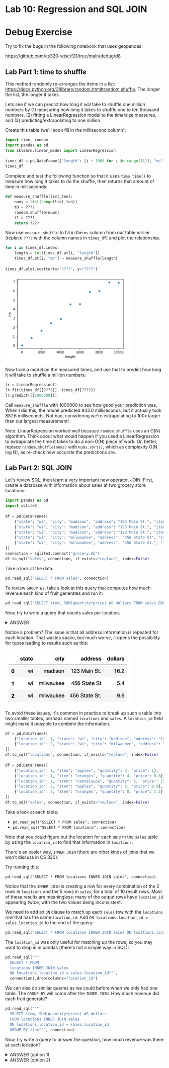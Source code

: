 # Lab 10: Regression and SQL JOIN

# Debug Exercise

Try to fix the bugs in the following notebook that uses geopandas:

https://github.com/cs320-wisc/f21/tree/main/debug/d8

## Lab Part 1: time to shuffle

This method randomly re-arranges the items in a list:
https://docs.python.org/3/library/random.html#random.shuffle.  The
longer the list, the longer it takes.

Lets see if we can predict how long it will take to shuffle one
million numbers by (1) measuring how long it takes to shuffle one to
ten thousand numbers, (2) fitting a LinearRegression model to the
time/size measures, and (3) predicting/extrapolating to one million.

Create this table (we'll soon fill in the millisecond column):

```python
import time, random
import pandas as pd
from sklearn.linear_model import LinearRegression

times_df = pd.DataFrame({"length": [i * 1000 for i in range(11)], "ms": None}, dtype=float)
times_df
```

Complete and test the following function so that it uses `time.time()`
to measure how long it takes to do the shuffle, then returns that
amount of time in milliseconds:

```python
def measure_shuffle(list_len):
    nums = list(range(list_len))
    t0 = ????
    random.shuffle(nums)
    t1 = ????
    return ????
```

Now use `measure_shuffle` to fill in the `ms` column from our table
earlier (replace `????` with the column names in `times_df`) and plot
the relationship.

```python
for i in times_df.index:
    length = int(times_df.at[i, "length"])
    times_df.at[i, "ms"] = measure_shuffle(length)

times_df.plot.scatter(x="????", y="????")
```

<img src="regression.png" width=400>

Now train a model on the measured times, and use that to predict how
long it will take to shuffle a million numbers:

```python
lr = LinearRegression()
lr.fit(times_df[[????]], times_df[????])
lr.predict([[1000000]])
```

Call `measure_shuffle` with 1000000 to see how good your prediction
was.  When I did this, the model predicted 943.0 milliseconds, but it
actually took 887.6 milliseconds.  Not bad, considering we're
extrapolating to 100x larger than our largest measurement!

Note: LinearRegression worked well because `random.shuffle` uses an
O(N) algorithm.  Think about what would happen if you used a
LinearRegression to extrapolate the time it takes to do a non-O(N)
piece of work.  Or, better, replace `random.shuffle(nums)` with
`nums.sort()`, which as complexity O(N log N), as re-check how
accurate the predictions are.

## Lab Part 2: SQL JOIN

Let's review SQL, then learn a very important new operator, JOIN.
First, create a database with information about sales at two grocery
store locations:

```python
import pandas as pd
import sqlite3

df = pd.DataFrame([
    {"state": "wi", "city": "madison", "address": "123 Main St.", "item": "apples", "quantity": 3, "price": 1},
    {"state": "wi", "city": "madison", "address": "123 Main St.", "item": "oranges", "quantity": 4, "price": 0.8},
    {"state": "wi", "city": "madison", "address": "123 Main St.", "item": "cantaloupe", "quantity": 5, "price": 2},
    {"state": "wi", "city": "milwaukee", "address": "456 State St", "item": "apples", "quantity": 6, "price": 0.9},
    {"state": "wi", "city": "milwaukee", "address": "456 State St.", "item": "oranges", "quantity": 8, "price": 1.2},
])
connection = sqlite3.connect("grocery.db")
df.to_sql("sales", connection, if_exists="replace", index=False)
```

Take a look at the data:

```python
pd.read_sql("SELECT * FROM sales", connection)
```

To review `GROUP BY`, take a look at this query that computes how much
revenue each kind of fruit generates and run it:

```python
pd.read_sql("SELECT item, SUM(quantity*price) AS dollars FROM sales GROUP BY item", connection)
```

Now, try to write a query that counts sales per location.

<details>
    <summary>ANSWER</summary>
    <code>
    pd.read_sql("SELECT state, city, address, SUM(quantity*price) AS dollars FROM sales GROUP BY state, city, address", connection)
    </code>
</details>

Notice a problem?  The issue is that all address information is
repeated for each location.  That wastes space, but much worse, it
opens the possibility for typos leading to results such as this:

<img src="err.png" width=400>

To avoid these issues, it's common in practice to break up such a
table into two smaller tables, perhaps named `locations` and `sales`.
A `location_id` field might make it possible to combine the
information.

```python
df = pd.DataFrame([
    {"location_id": 1, "state": "wi", "city": "madison", "address": "123 Main St."},
    {"location_id": 2, "state": "wi", "city": "milwaukee", "address": "456 State St."},
])
df.to_sql("locations", connection, if_exists="replace", index=False)

df = pd.DataFrame([
    {"location_id": 1, "item": "apples", "quantity": 3, "price": 1},
    {"location_id": 1, "item": "oranges", "quantity": 4, "price": 0.8},
    {"location_id": 1, "item": "cantaloupe", "quantity": 5, "price": 2},
    {"location_id": 2, "item": "apples", "quantity": 6, "price": 0.9},
    {"location_id": 2, "item": "oranges", "quantity": 8, "price": 1.2},
])
df.to_sql("sales", connection, if_exists="replace", index=False)
```

Take a look at each table:

* `pd.read_sql("SELECT * FROM sales", connection)`
* `pd.read_sql("SELECT * FROM locations", connection)`

Note that you *could* figure out the location for each sale in the
`sales` table by using the `location_id` to find that information in
`locations`.

There's an easier way, `INNER JOIN` (there are other kinds of joins
that we won't discuss in CS 320).

Try running this:

```
pd.read_sql("SELECT * FROM locations INNER JOIN sales", connection)
```

Notice that the `INNER JOIN` is creating a row for every combination
of the 2 rows in `locations` and the 5 rows in `sales`, for a total of
10 result rows.  Most of these results are meaningless: many of the
output rows have `location_id` appearing twice, with the two values
being inconsistent.

We need to add an `ON` clause to match up each `sales` row with the
`locations` row that has the same `location_id`.  Add `ON
locations.location_id = sales.location_id` to the end of the query:

```python
pd.read_sql("SELECT * FROM locations INNER JOIN sales ON locations.location_id = sales.location_id", connection)
```

The `location_id` was only useful for matching up the rows, so you may
want to drop in in pandas (there's not a simple way in SQL):

```python
pd.read_sql("""
  SELECT * FROM 
  locations INNER JOIN sales 
  ON locations.location_id = sales.location_id""",
  connection).drop(columns="location_id")
```

We can also do similar queries as we could before when we only had one
table.  The `GROUP BY` will come after the `INNER JOIN`.  How much
revenue did each fruit generate?

```python
pd.read_sql("""
  SELECT item, SUM(quantity*price) AS dollars
  FROM locations INNER JOIN sales 
  ON locations.location_id = sales.location_id
  GROUP BY item""", connection)
```

Now, try write a query to answer the question, how much revenue was
there at each location?

<details>
    <summary>ANSWER (option 1)</summary>
    <code>
pd.read_sql("""
  SELECT state, city, address, SUM(quantity*price) AS dollars
  FROM locations INNER JOIN sales 
  ON locations.location_id = sales.location_id
  GROUP BY state, city, address""", connection)
    </code>
</details>

<details>
    <summary>ANSWER (option 2)</summary>
    <code>
pd.read_sql("""
  SELECT state, city, address, SUM(quantity*price) AS dollars
  FROM locations INNER JOIN sales 
  ON locations.location_id = sales.location_id
  GROUP BY locations.location_id""", connection)
    </code>
</details>
